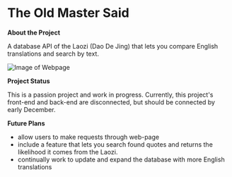 # The Old Master Said

**About the Project**

A database API of the Laozi (Dao De Jing) that lets you compare English translations and search by text.

![Image of Webpage](https://github.com/jacks3jk/The-Old-Master-Says/blob/main/The%20Old%20Master%20Says/front-end/img/screen.png)

**Project Status**

This is a passion project and work in progress.  Currently, this project's front-end and back-end are disconnected, but should be connected by early December.

**Future Plans**

- allow users to make requests through web-page
- include a feature that lets you search found quotes and returns the likelihood it comes from the Laozi.  
- continually work to update and expand the database with more English translations

